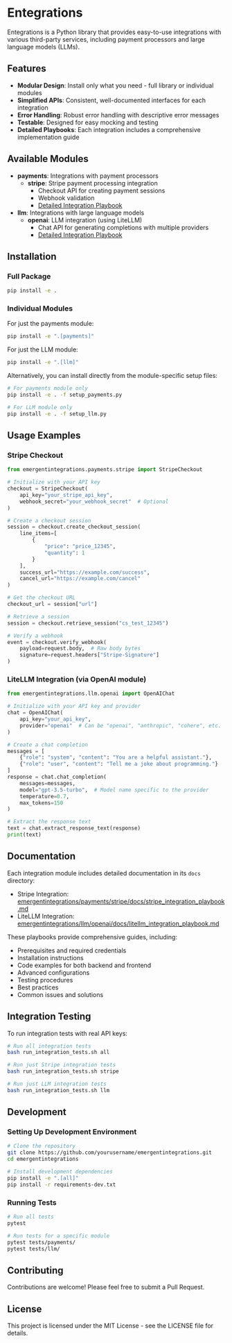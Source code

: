 # Entegrations

Entegrations is a Python library that provides easy-to-use integrations with various third-party services, including payment processors and large language models (LLMs).

## Features

- **Modular Design**: Install only what you need - full library or individual modules
- **Simplified APIs**: Consistent, well-documented interfaces for each integration
- **Error Handling**: Robust error handling with descriptive error messages
- **Testable**: Designed for easy mocking and testing
- **Detailed Playbooks**: Each integration includes a comprehensive implementation guide

## Available Modules

- **payments**: Integrations with payment processors
  - **stripe**: Stripe payment processing integration
    - Checkout API for creating payment sessions
    - Webhook validation
    - [Detailed Integration Playbook](emergentintegrations/payments/stripe/docs/stripe_integration_playbook.md)
- **llm**: Integrations with large language models
  - **openai**: LLM integration (using LiteLLM)
    - Chat API for generating completions with multiple providers
    - [Detailed Integration Playbook](emergentintegrations/llm/openai/docs/litellm_integration_playbook.md)

## Installation

### Full Package

```bash
pip install -e .
```

### Individual Modules

For just the payments module:
```bash
pip install -e ".[payments]"
```

For just the LLM module:
```bash
pip install -e ".[llm]"
```

Alternatively, you can install directly from the module-specific setup files:

```bash
# For payments module only
pip install -e . -f setup_payments.py

# For LLM module only
pip install -e . -f setup_llm.py
```

## Usage Examples

### Stripe Checkout

```python
from emergentintegrations.payments.stripe import StripeCheckout

# Initialize with your API key
checkout = StripeCheckout(
    api_key="your_stripe_api_key",
    webhook_secret="your_webhook_secret"  # Optional
)

# Create a checkout session
session = checkout.create_checkout_session(
    line_items=[
        {
            "price": "price_12345",
            "quantity": 1
        }
    ],
    success_url="https://example.com/success",
    cancel_url="https://example.com/cancel"
)

# Get the checkout URL
checkout_url = session["url"]

# Retrieve a session
session = checkout.retrieve_session("cs_test_12345")

# Verify a webhook
event = checkout.verify_webhook(
    payload=request.body,  # Raw body bytes
    signature=request.headers["Stripe-Signature"]
)
```

### LiteLLM Integration (via OpenAI module)

```python
from emergentintegrations.llm.openai import OpenAIChat

# Initialize with your API key and provider
chat = OpenAIChat(
    api_key="your_api_key",
    provider="openai"  # Can be "openai", "anthropic", "cohere", etc.
)

# Create a chat completion
messages = [
    {"role": "system", "content": "You are a helpful assistant."},
    {"role": "user", "content": "Tell me a joke about programming."}
]
response = chat.chat_completion(
    messages=messages,
    model="gpt-3.5-turbo",  # Model name specific to the provider
    temperature=0.7,
    max_tokens=150
)

# Extract the response text
text = chat.extract_response_text(response)
print(text)
```

## Documentation

Each integration module includes detailed documentation in its `docs` directory:

- Stripe Integration: [emergentintegrations/payments/stripe/docs/stripe_integration_playbook.md](emergentintegrations/payments/stripe/docs/stripe_integration_playbook.md)
- LiteLLM Integration: [emergentintegrations/llm/openai/docs/litellm_integration_playbook.md](emergentintegrations/llm/openai/docs/litellm_integration_playbook.md)

These playbooks provide comprehensive guides, including:
- Prerequisites and required credentials
- Installation instructions
- Code examples for both backend and frontend
- Advanced configurations
- Testing procedures
- Best practices
- Common issues and solutions

## Integration Testing

To run integration tests with real API keys:

```bash
# Run all integration tests
bash run_integration_tests.sh all

# Run just Stripe integration tests
bash run_integration_tests.sh stripe

# Run just LLM integration tests
bash run_integration_tests.sh llm
```

## Development

### Setting Up Development Environment

```bash
# Clone the repository
git clone https://github.com/yourusername/emergentintegrations.git
cd emergentintegrations

# Install development dependencies
pip install -e ".[all]"
pip install -r requirements-dev.txt
```

### Running Tests

```bash
# Run all tests
pytest

# Run tests for a specific module
pytest tests/payments/
pytest tests/llm/
```

## Contributing

Contributions are welcome! Please feel free to submit a Pull Request.

## License

This project is licensed under the MIT License - see the LICENSE file for details.